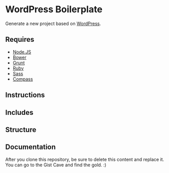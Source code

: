 # WordPress Boilerplate

Generate a new project based on [WordPress](http://wordpress.org/).

## Requires

- [Node.JS](http://nodejs.org/)
- [Bower](http://bower.io)
- [Grunt](http://gruntjs.com)
- [Ruby](https://www.ruby-lang.org/pt/)
- [Sass](http://sass-lang.com/)
- [Compass](http://compass-style.org/)


## Instructions


## Includes


## Structure


## Documentation

After you clone this repository, be sure to delete this content and replace it.
You can go to the Gist Cave and find the gold. :)
